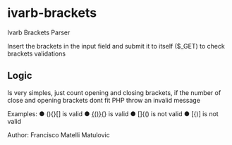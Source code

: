 # ivarb-brackets
Ivarb Brackets Parser

Insert the brackets in the input field and submit it to itself ($_GET) to check brackets validations

## Logic

Is very simples, just count opening and closing brackets, if the number of close and opening brackets dont fit PHP throw an invalid message

Examples:
● (){}[] is valid
● [{()}](){} is valid
● []{() is not valid
● [{)] is not valid

Author: Francisco Matelli Matulovic